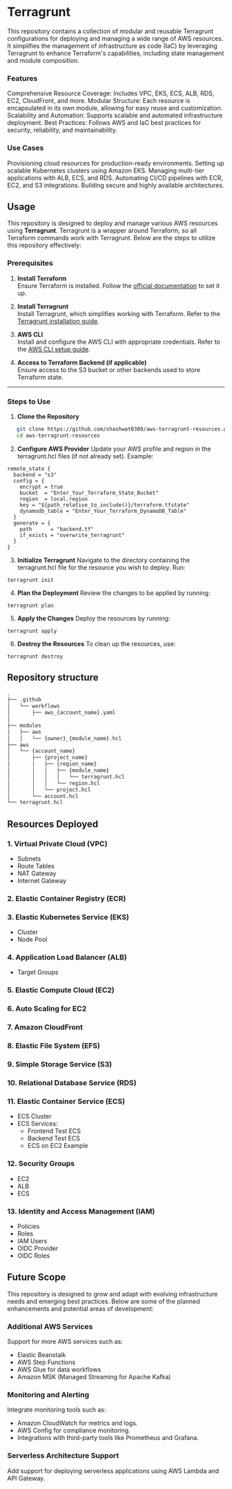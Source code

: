 # Terragrunt

This repository contains a collection of modular and reusable Terragrunt configurations for deploying and managing a wide range of AWS resources. It simplifies the management of infrastructure as code (IaC) by leveraging Terragrunt to enhance Terraform's capabilities, including state management and module composition.

### Features
Comprehensive Resource Coverage: Includes VPC, EKS, ECS, ALB, RDS, EC2, CloudFront, and more.
Modular Structure: Each resource is encapsulated in its own module, allowing for easy reuse and customization.
Scalability and Automation: Supports scalable and automated infrastructure deployment.
Best Practices: Follows AWS and IaC best practices for security, reliability, and maintainability.

### Use Cases
Provisioning cloud resources for production-ready environments.
Setting up scalable Kubernetes clusters using Amazon EKS.
Managing multi-tier applications with ALB, ECS, and RDS.
Automating CI/CD pipelines with ECR, EC2, and S3 integrations.
Building secure and highly available architectures.

## Usage

This repository is designed to deploy and manage various AWS resources using **Terragrunt**. Terragrunt is a wrapper around Terraform, so all Terraform commands work with Terragrunt. Below are the steps to utilize this repository effectively:

### Prerequisites
1. **Install Terraform**  
   Ensure Terraform is installed. Follow the [official documentation](https://developer.hashicorp.com/terraform/downloads) to set it up.
   
2. **Install Terragrunt**  
   Install Terragrunt, which simplifies working with Terraform. Refer to the [Terragrunt installation guide](https://terragrunt.gruntwork.io/docs/getting-started/install/).

3. **AWS CLI**  
   Install and configure the AWS CLI with appropriate credentials. Refer to the [AWS CLI setup guide](https://docs.aws.amazon.com/cli/latest/userguide/install-cliv2.html).

4. **Access to Terraform Backend (if applicable)**  
   Ensure access to the S3 bucket or other backends used to store Terraform state.

---

### Steps to Use
1. **Clone the Repository**
```bash
   git clone https://github.com/shashwat0309/aws-terragrunt-resources.git
   cd aws-terragrunt-resources
```

2. **Configure AWS Provider**
Update your AWS profile and region in the terragrunt.hcl files (if not already set). Example:
```hcl
remote_state {
  backend = "s3"
  config = {
    encrypt = true
    bucket  = "Enter_Your_Terraform_State_Bucket"
    region  = local.region
    key = "${path_relative_to_include()}/terraform.tfstate"
    dynamodb_table = "Enter_Your_Terraform_DynamoDB_Table"
  }
  generate = {
    path      = "backend.tf"
    if_exists = "overwrite_terragrunt"
  }
}
```

3. **Initialize Terragrunt** Navigate to the directory containing the terragrunt.hcl file for the resource you wish to deploy. Run:

```hcl
terragrunt init
```

4. **Plan the Deployment**
Review the changes to be applied by running:

```hcl
terragrunt plan
```

5. **Apply the Changes**
Deploy the resources by running:

```hcl
terragrunt apply
```

6. **Destroy the Resources**
To clean up the resources, use:
```hcl
terragrunt destroy
```


## Repository structure

```txt
.
├── .github
│   └── workflows
│       ├── aws_{account_name}.yaml
│  
├── modules
│   ├── aws
│   │   └── {owner}_{module_name}.hcl
├── aws
│   └── {account_name}
│       ├── {project_name}
│       │   ├── {region_name}
│       │   │   ├── {module_name}
│       │   │   │   └── terragrunt.hcl
│       │   │   └── region.hcl
│       │   └── project.hcl
│       └── account.hcl
└── terragrunt.hcl
```

## Resources Deployed

### 1. Virtual Private Cloud (VPC)
- Subnets
- Route Tables
- NAT Gateway
- Internet Gateway

### 2. Elastic Container Registry (ECR)

### 3. Elastic Kubernetes Service (EKS)
- Cluster
- Node Pool

### 4. Application Load Balancer (ALB)
- Target Groups

### 5. Elastic Compute Cloud (EC2)

### 6. Auto Scaling for EC2

### 7. Amazon CloudFront

### 8. Elastic File System (EFS)

### 9. Simple Storage Service (S3)

### 10. Relational Database Service (RDS)

### 11. Elastic Container Service (ECS)
- ECS Cluster
- ECS Services:
  - Frontend Test ECS
  - Backend Test ECS
  - ECS on EC2 Example

### 12. Security Groups
- EC2
- ALB
- ECS

### 13. Identity and Access Management (IAM)
- Policies
- Roles
- IAM Users
- OIDC Provider
- OIDC Roles

## Future Scope
This repository is designed to grow and adapt with evolving infrastructure needs and emerging best practices. Below are some of the planned enhancements and potential areas of development:

### Additional AWS Services
Support for more AWS services such as:
- Elastic Beanstalk
- AWS Step Functions
- AWS Glue for data workflows
- Amazon MSK (Managed Streaming for Apache Kafka)

### Monitoring and Alerting
Integrate monitoring tools such as:
- Amazon CloudWatch for metrics and logs.
- AWS Config for compliance monitoring.
- Integrations with third-party tools like Prometheus and Grafana.

### Serverless Architecture Support
Add support for deploying serverless applications using AWS Lambda and API Gateway.
